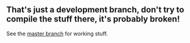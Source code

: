 ## That's just a development branch, don't try to compile the stuff there, it's probably broken!
See the [master branch](https://github.com/CrustySean/BigCatAndTea/tree/master) for working stuff.